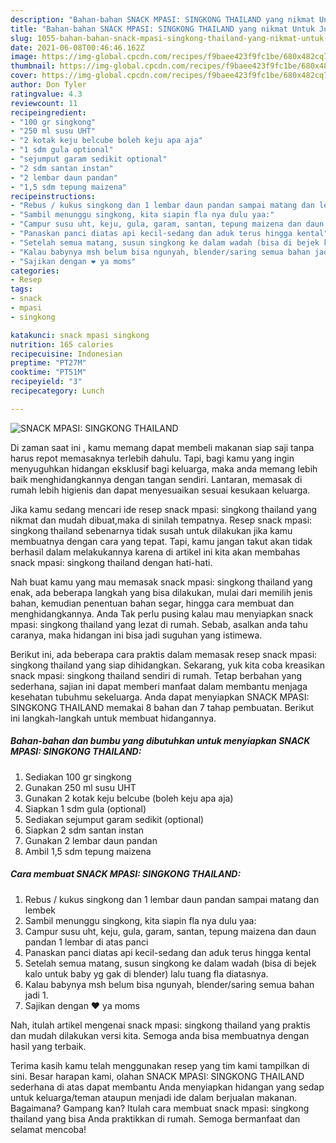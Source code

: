 ```yaml
---
description: "Bahan-bahan SNACK MPASI: SINGKONG THAILAND yang nikmat Untuk Jualan"
title: "Bahan-bahan SNACK MPASI: SINGKONG THAILAND yang nikmat Untuk Jualan"
slug: 1055-bahan-bahan-snack-mpasi-singkong-thailand-yang-nikmat-untuk-jualan
date: 2021-06-08T00:46:46.162Z
image: https://img-global.cpcdn.com/recipes/f9baee423f9fc1be/680x482cq70/snack-mpasi-singkong-thailand-foto-resep-utama.jpg
thumbnail: https://img-global.cpcdn.com/recipes/f9baee423f9fc1be/680x482cq70/snack-mpasi-singkong-thailand-foto-resep-utama.jpg
cover: https://img-global.cpcdn.com/recipes/f9baee423f9fc1be/680x482cq70/snack-mpasi-singkong-thailand-foto-resep-utama.jpg
author: Don Tyler
ratingvalue: 4.3
reviewcount: 11
recipeingredient:
- "100 gr singkong"
- "250 ml susu UHT"
- "2 kotak keju belcube boleh keju apa aja"
- "1 sdm gula optional"
- "sejumput garam sedikit optional"
- "2 sdm santan instan"
- "2 lembar daun pandan"
- "1,5 sdm tepung maizena"
recipeinstructions:
- "Rebus / kukus singkong dan 1 lembar daun pandan sampai matang dan lembek"
- "Sambil menunggu singkong, kita siapin fla nya dulu yaa:"
- "Campur susu uht, keju, gula, garam, santan, tepung maizena dan daun pandan 1 lembar di atas panci"
- "Panaskan panci diatas api kecil-sedang dan aduk terus hingga kental"
- "Setelah semua matang, susun singkong ke dalam wadah (bisa di bejek kalo untuk baby yg gak di blender) lalu tuang fla diatasnya."
- "Kalau babynya msh belum bisa ngunyah, blender/saring semua bahan jadi 1."
- "Sajikan dengan ❤️ ya moms"
categories:
- Resep
tags:
- snack
- mpasi
- singkong

katakunci: snack mpasi singkong 
nutrition: 165 calories
recipecuisine: Indonesian
preptime: "PT27M"
cooktime: "PT51M"
recipeyield: "3"
recipecategory: Lunch

---
```



![SNACK MPASI: SINGKONG THAILAND](https://img-global.cpcdn.com/recipes/f9baee423f9fc1be/680x482cq70/snack-mpasi-singkong-thailand-foto-resep-utama.jpg)

Di zaman  saat ini , kamu memang dapat membeli makanan siap saji tanpa harus repot memasaknya terlebih dahulu. Tapi, bagi kamu yang ingin menyuguhkan hidangan eksklusif bagi keluarga, maka anda memang lebih baik menghidangkannya dengan tangan sendiri. Lantaran, memasak di rumah lebih higienis dan dapat menyesuaikan sesuai kesukaan keluarga.

Jika kamu sedang mencari ide resep snack mpasi: singkong thailand yang nikmat dan mudah dibuat,maka di sinilah tempatnya. Resep snack mpasi: singkong thailand  sebenarnya tidak susah untuk dilakukan jika kamu membuatnya dengan cara yang tepat. Tapi, kamu jangan takut akan tidak berhasil dalam melakukannya 
karena di artikel ini kita akan membahas snack mpasi: singkong thailand dengan hati-hati.  



Nah buat kamu yang mau memasak snack mpasi: singkong thailand yang enak, ada beberapa langkah yang bisa dilakukan, mulai dari memilih jenis bahan, kemudian penentuan bahan segar, hingga cara membuat dan menghidangkannya. Anda Tak perlu pusing kalau mau menyiapkan snack mpasi: singkong thailand yang lezat di rumah. Sebab, asalkan anda  tahu caranya, maka hidangan ini bisa jadi suguhan yang istimewa.

Berikut ini, ada beberapa cara praktis  dalam memasak resep snack mpasi: singkong thailand yang siap dihidangkan. Sekarang, yuk kita coba kreasikan snack mpasi: singkong thailand sendiri di rumah. Tetap berbahan yang sederhana, sajian ini dapat memberi manfaat dalam membantu menjaga kesehatan tubuhmu sekeluarga. Anda dapat menyiapkan SNACK MPASI: SINGKONG THAILAND memakai 8 bahan dan 7 tahap pembuatan. Berikut ini langkah-langkah untuk membuat hidangannya.

<!--inarticleads1-->

##### Bahan-bahan dan bumbu yang dibutuhkan untuk menyiapkan SNACK MPASI: SINGKONG THAILAND:

1. Sediakan 100 gr singkong
1. Gunakan 250 ml susu UHT
1. Gunakan 2 kotak keju belcube (boleh keju apa aja)
1. Siapkan 1 sdm gula (optional)
1. Sediakan sejumput garam sedikit (optional)
1. Siapkan 2 sdm santan instan
1. Gunakan 2 lembar daun pandan
1. Ambil 1,5 sdm tepung maizena




<!--inarticleads2-->

##### Cara membuat SNACK MPASI: SINGKONG THAILAND:

1. Rebus / kukus singkong dan 1 lembar daun pandan sampai matang dan lembek
1. Sambil menunggu singkong, kita siapin fla nya dulu yaa:
1. Campur susu uht, keju, gula, garam, santan, tepung maizena dan daun pandan 1 lembar di atas panci
1. Panaskan panci diatas api kecil-sedang dan aduk terus hingga kental
1. Setelah semua matang, susun singkong ke dalam wadah (bisa di bejek kalo untuk baby yg gak di blender) lalu tuang fla diatasnya.
1. Kalau babynya msh belum bisa ngunyah, blender/saring semua bahan jadi 1.
1. Sajikan dengan ❤️ ya moms




Nah, itulah artikel mengenai  snack mpasi: singkong thailand  yang praktis dan mudah dilakukan versi kita. Semoga anda bisa membuatnya dengan hasil yang terbaik. 

Terima kasih kamu telah menggunakan resep yang tim kami tampilkan di sini. Besar harapan kami, olahan  SNACK MPASI: SINGKONG THAILAND sederhana di atas dapat membantu Anda menyiapkan hidangan yang sedap untuk keluarga/teman ataupun menjadi ide dalam berjualan makanan. Bagaimana? Gampang kan? Itulah cara membuat snack mpasi: singkong thailand yang bisa Anda praktikkan di rumah. Semoga bermanfaat dan selamat mencoba!

